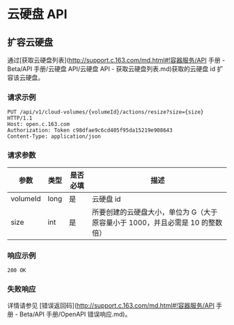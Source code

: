 # 云硬盘 API

## 扩容云硬盘

通过[获取云硬盘列表](http://support.c.163.com/md.html#!容器服务/API 手册 - Beta/API 手册/云硬盘 API/云硬盘 API - 获取云硬盘列表.md)获取的云硬盘 id 扩容该云硬盘。

### 请求示例

	PUT /api/v1/cloud-volumes/{volumeId}/actions/resize?size={size} HTTP/1.1
	Host: open.c.163.com
	Authorization: Token c98dfae9c6cd405f95da15219e908643
	Content-Type: application/json

### 请求参数

|   参数   | 类型 | 是否必填 |                                      描述                                     |
|----------|------|----------|-------------------------------------------------------------------------------|
| volumeId | long | 是       | 云硬盘 id                                                                     |
| size     | int  | 是       | 所要创建的云硬盘大小，单位为 G（大于原容量小于 1000，并且必需是 10 的整数倍） |

### 响应示例

	200 OK
	
### 失败响应
详情请参见 [错误返回码](http://support.c.163.com/md.html#!容器服务/API 手册 - Beta/API 手册/OpenAPI 错误响应.md)。